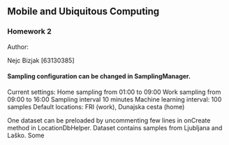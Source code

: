 ## Mobile and Ubiquitous Computing

### Homework 2

Author:

Nejc Bizjak 
[63130385]

#### Sampling configuration can be changed in SamplingManager.
Current settings:
Home sampling from 01:00 to 09:00
Work sampling from 09:00 to 16:00
Sampling interval 10 minutes
Machine learning interval: 100 samples
Default locations: FRI (work), Dunajska cesta (home)

One dataset can be preloaded by uncommenting few lines in onCreate method in LocationDbHelper.
Dataset contains samples from Ljubljana and Laško. Some
